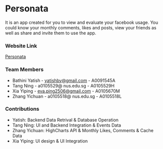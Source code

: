 # Personata #

It is an app created for you to view and evaluate your facebook usage. You could know your monthly comments, likes and posts, view your friends as well as share and invite them to use the app.

### Website Link ###
[Personata](http://54.254.165.1/dev/)

### Team Members ###

* Bathini Yatish - yatishby@gmail.com - A0091545A
* Tang Ning - a0105529@ nus.edu.sg - A0105529H
* Xia Yiping - eva.ping2506@gmail.com - A0105670M
* Zhang Yichuan - a0105518@ nus.edu.sg - A0105518L

### Contributions ###

* Yatish: Backend Data Retrival & Database Operation
* Tang Ning: UI and Backend Integration & Events Data
* Zhang Yichuan: HighCharts API & Monthly Likes, Comments & Cache Data
* Xia Yiping: UI design & UI Integration